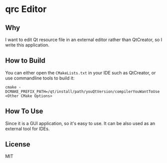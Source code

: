 # qrc Editor

## Why

I want to edit Qt resource file in an external editor rather than QtCreator, so I write this application.

## How to Build

You can either open the `CMakeLists.txt` in your IDE such as QtCreator, or use commandline tools to
build it:
``` shell
cmake -DCMAKE_PREFIX_PATH=/qt/install/path/youQtVersion/compilerYouWantToUse <Other CMake Options>
```

## How To Use

Since it is a GUI application, so it's easy to use. It can be also used as an external tool for IDEs.

## License

MIT
